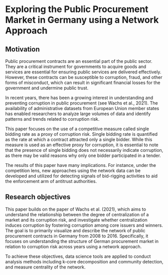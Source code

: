 # Exploring the Public Procurement Market in Germany using a Network Approach

## Motivation
Public procurement contracts are an essential part of the public sector. They are a critical instrument for governments to acquire goods and services are essential for ensuring public services are delivered effectively. However, these contracts can be susceptible to corruption, fraud, and other forms of misconduct, which can result in significant financial losses for the government and undermine public trust.

In recent years, there has been a growing interest in understanding and preventing corruption in public procurement (see Wachs et al., 2021). The availability of administrative datasets from European Union member states has enabled researchers to analyze large volumes of data and identify patterns and trends related to corruption risk.

This paper focuses on the use of a competitive measure called single bidding rate as a proxy of corruption risk. Single bidding rate is quantified as the rate at which a contract attracted only a single bidder. While this measure is used as an effective proxy for corruption, it is essential to note that the presence of single bidding does not necessarily indicate corruption, as there may be valid reasons why only one bidder participated in a tender.

The results of this paper have many implications. For instance, under the competition lens, new approaches using the network data can be developed and utilized for detecting signals of bid-rigging activities to aid the enforcement arm of antitrust authorities.

## Research objectives
This paper builds on the paper of Wachs et al. (2021), which aims to understand the relationship between the degree of centralization of a market and its corruption risk, and investigate whether centralization induces corruption by fostering corruption among core issuers and winners. The goal is to primarily visualize and describe the network of public procurement contracts in Germany from 2008 to 2016. Specifically, it focuses on understanding the structure of German procurement market in relation to corruption risk across years using a network approach. 

To achieve these objectives, data science tools are applied to conduct analysis methods including k-core decomposition and community detection, and measure centrality of the network.
